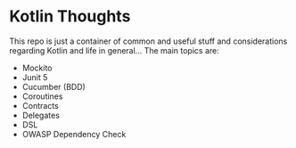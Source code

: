 # Kotlin Thoughts

This repo is just a container of common and useful stuff and considerations regarding Kotlin and life in general...
The main topics are:

* Mockito
* Junit 5
* Cucumber (BDD)
* Coroutines
* Contracts
* Delegates
* DSL
* OWASP Dependency Check
